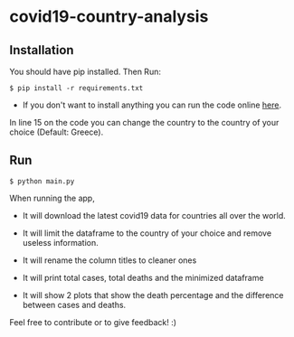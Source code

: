 # covid19-country-analysis

## Installation
You should have pip installed. Then Run:
```
$ pip install -r requirements.txt
```
- If you don't want to install anything you can run the code online [here](https://colab.research.google.com/drive/1P3Io1IE109salDL-kGIMpsQmBaqUEKOd).

In line 15 on the code you can change the country to the country of your choice (Default: Greece).

## Run 
```
$ python main.py
```

When running the app, 

- It will download the latest covid19 data for countries all over the world. 

- It will limit the dataframe to the country of your choice and remove useless information. 

- It will rename the column titles to cleaner ones

- It will print total cases, total deaths and the minimized dataframe

- It will show 2 plots that show the death percentage and the difference between cases and deaths. 

Feel free to contribute or to give feedback! :)
